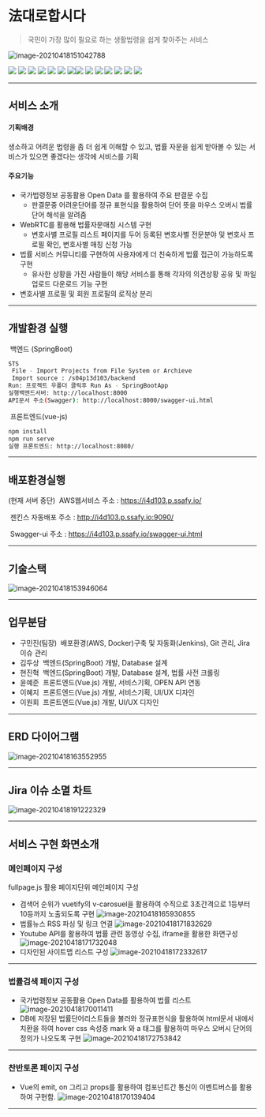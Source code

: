 # 法대로합시다
> 국민이 가장 많이 필요로 하는 생활법령을 쉽게 찾아주는 서비스

![image-20210418151042788](README.assets/image-20210418151042788.png)

![](https://img.shields.io/badge/Vue.js-2.6.10-brightgreen) ![](https://img.shields.io/badge/Vuetify-2.4.3-green) ![](https://img.shields.io/badge/VueMaterialKit-1.2.2-yellowgreen) ![](https://img.shields.io/badge/WebRTC-red) ![](https://img.shields.io/badge/SpringBoot-2.4.2-yellow) ![](https://img.shields.io/badge/SpringBootSecurity-pink)  ![](https://img.shields.io/badge/Swagger2-2.9.2-green)![](https://img.shields.io/badge/MyBatis-2.1.4-green) ![](https://img.shields.io/badge/MySQL-8.0.23-green) ![](https://img.shields.io/badge/AWS-EC2-red) ![](https://img.shields.io/badge/ubuntu-16.04-orange) ![](https://img.shields.io/badge/Docker-blue) ![](https://img.shields.io/badge/Jenkins-red) ![](https://img.shields.io/badge/JIRA-blue) 

---
## 서비스 소개

#### 기획배경 
생소하고 어려운 법령을 좀 더  쉽게 이해할 수 있고, 법률 자문을 쉽게 받아볼 수 있는  서비스가 있으면 좋겠다는 생각에 서비스를 기획

#### 주요기능

- 국가법령정보 공동활용 Open Data 를 활용하여 주요 판결문 수집
  - 판결문중 어려운단어를 정규 표현식을 활용하여 단어 뜻을 마우스 오버시 법률 단어 해석을 알려줌
- WebRTC를 활용해 법률자문매칭 시스템 구현
  - 변호사별 프로필 리스트 페이지를 두어 등록된 변호사별 전문분야 및 변호사 프로필 확인, 변호사별 매칭 신청 가능 
- 법률 서비스 커뮤니티를 구현하여 사용자에게 더 친숙하게 법률 접근이 가능하도록 구현
  - 유사한 상황을 가진 사람들이 해당 서비스를 통해 각자의 의견상황 공유 및 파일 업로드 다운로드 기능 구현
- 변호사별 프로필 및 회원 프로필의 로직상 분리

---

## 개발환경 실행

​	백엔드 (SpringBoot)
```sh
STS
 File - Import Projects from File System or Archieve
 Import source : /s04p13d103/backend
Run: 프로젝트 우폴더 클릭후 Run As - SpringBootApp
실행백엔드서버: http://localhost:8000
API문서 주소(Swagger): http://localhost:8000/swagger-ui.html
```

​	프론트엔드(vue-js)
```sh
npm install
npm run serve
실행 프론트엔드: http://localhost:8080/
```
---
## 배포환경실행
(현재 서버 중단)
​	AWS웹서비스 주소 : https://i4d103.p.ssafy.io/

​	젠킨스 자동배포 주소 : http://i4d103.p.ssafy.io:9090/

​    Swagger-ui 주소 : https://i4d103.p.ssafy.io/swagger-ui.html

---

## 기술스택

![image-20210418153946064](README.assets/image-20210418153946064.png)



---

## 업무분담

+ 구민진(팀장)
  ​	배포환경(AWS, Docker)구축 및 자동화(Jenkins), Git 관리, Jira 이슈 관리
+ 김두상
  ​	백엔드(SpringBoot) 개발, Database 설계
+ 현진혁
  ​	백엔드(SpringBoot) 개발, Database 설계, 법률 사전 크롤링
+ 윤예준
  ​	프론트엔드(Vue.js) 개발, 서비스기획, OPEN API 연동
+ 이혜지
  ​	프론트엔드(Vue.js) 개발, 서비스기획, UI/UX 디자인
+ 이원회
  ​	프론트엔드(Vue.js) 개발, UI/UX 디자인

---

## ERD 다이어그램

![image-20210418163552955](README.assets/image-20210418163552955.png)


---

## Jira 이슈 소멸 차트

![image-20210418191222329](README.assets/image-20210418191222329.png)

---

## 서비스 구현 화면소개

### 메인페이지 구성
fullpage.js 활용 페이지단위 메인페이지 구성
- 검색어 순위가 vuetify의 v-carosuel을 활용하여 수직으로 3초간격으로 1등부터 10등까지 노출되도록 구현
![image-20210418165930855](README.assets/image-20210418165930855.png)
- 법률뉴스 RSS 파싱 및 링크 연결
![image-20210418171832629](README.assets/image-20210418171832629.png)
- Youtube API를 활용하여 법률 관련 동영상 수집, iframe을 활용한 화면구성
![image-20210418171732048](README.assets/image-20210418171732048.png)
- 디자인된 사이트맵 리스트 구성
![image-20210418172332617](README.assets/image-20210418172332617.png)

---

### 법률검색 페이지 구성
- 국가법령정보 공동활용 Open Data를 활용하여 법률 리스트 
![image-20210418170011411](README.assets/image-20210418170011411.png)
- DB에 저장된 법률단어리스트들을 불러와 정규표현식을 활용하여 html문서 내에서 치환을 하여 hover css 속성중 mark 와 a 태그를 활용하여 마우스 오버시 단어의 정의가 나오도록 구현
![image-20210418172753842](README.assets/image-20210418172753842.png)

---

### 찬반토론 페이지 구성
- Vue의 emit, on 그리고 props를 활용하여 컴포넌트간 통신이 이벤트버스를 활용하여 구현함.
![image-20210418170139404](README.assets/image-20210418170139404.png)

---
